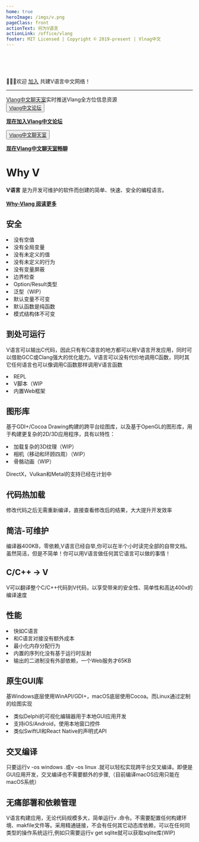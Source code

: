 ```yaml
---
home: true
heroImage: /imgs/v.png
pageClass: front
actionText: 何为V语言
actionLink: /office/vlang
footer: MIT Licensed | Copyright © 2019-present | Vlnag中文
---
```


<div style="margin-top: 5rem;"></div>


<div id="news">🎉🎉🎉欢迎 <a href="https://github.com/vlang-cc/important/issues/1" target="_black">加入</a> 共建V语言中文网络！</div><hr>

<div id="news"><a href="https://riot.im/app/#/room/#vlang-cc:matrix.org" target="_black">Vlang中文聊天室</a>实时推送Vlang全方位信息资源</div>

<div class="features">
  <div class="feature">
    <button class="topic"><a href="http://ouisrc.xyz/a/community/vlang" target="_black">Vlang中文论坛</a></button>
    <p><a href="http://ouisrc.xyz/a/signin" target="_black"><strong>现在加入Vlang中文论坛</strong></a></p>
  </div>
  <div class="feature">
    <button class="topic"><a href="https://riot.im/app/#/room/#vlang-cc:matrix.org" target="_black">Vlang中文聊天室</a></button>
    <p><a href="https://riot.im/app/#/room/#vlang-cc:matrix.org" target="_black"><strong>现在Vlang中文聊天室畅聊</strong></a></p>
  </div>
</div>

# Why V

<div>
<strong>V语言</strong> 是为开发可维护的软件而创建的简单、快速、安全的编程语言。
</div><br>
<div ><a href="/office/vlang.html"><strong>Why-Vlang 阅读更多</strong></a></div>

<div class="features">
  <div class="feature">
    <h2>安全</h2>
    <li>没有空值</li>
    <li>没有全局变量</li>
    <li>没有未定义的值</li>
    <li>没有未定义的行为</li>
    <li>没有变量屏蔽</li>
    <li>边界检查</li>
    <li>Option/Result类型</li>
    <li>泛型（WIP）</li>
    <li>默认变量不可变</li>
    <li>默认函数是纯函数</li>
    <li>模式结构体不可变</li>
  </div>
  <div class="feature">
    <h2>到处可运行</h2>
    <p>V语言可以输出C代码，因此只有有C语言的地方都可以用V语言开发应用，同时可以借助GCC或Clang强大的优化能力。V语言可以没有代价地调用C函数，同时其它任何语言也可以像调用C函数那样调用V语言函数</p>
    <li>REPL</li>
    <li>V脚本（WIP</li>
    <li>内置Web框架</li>
  </div>
  <div class="feature">
    <h2>图形库</h2>
    <p>基于GDI+/Cocoa Drawing构建的跨平台绘图库，以及基于OpenGL的图形库，用于构建更复杂的2D/3D应用程序，具有以特性：</p>
    <li>加载复杂的3D纹理（WIP）</li>
    <li>相机（移动和环顾四周）（WIP）</li>
    <li>骨骼动画（WIP）</li>
    <p>DirectX，Vulkan和Metal的支持已经在计划中</p>
  </div>
   <div class="feature">
    <h2>代码热加载</h2>
    <p>修改代码之后无需重新编译，直接查看修改后的结果，大大提升开发效率</p>
  </div>
  <div class="feature">
    <h2>简洁-可维护</h2>
    <p>编译器400KB，零依赖,V语言已经自举,你可以在半个小时读完全部的自带文档。虽然简洁，但是不简单！你可以用V语言做任何其它语言可以做的事情！</p>
  </div>
  <div class="feature">
    <h2>C/C++ -> V</h2>
    <p>V可以翻译整个C/C++代码到V代码，以享受带来的安全性、简单性和高达400x的编译速度</p>
  </div>
   <div class="feature">
    <h2>性能</h2>
    <li>快如C语言</li>
    <li>和C语言对接没有额外成本</li>
    <li>最小化内存分配行为</li>
    <li>内置的序列化没有基于运行时反射</li>
    <li>输出的二进制没有外部依赖，一个Web服务才65KB</li>
  </div>
  <div class="feature">
    <h2>原生GUI库</h2>
    <p>基Windows底层使用WinAPI/GDI+，macOS底层使用Cocoa。而Linux通过定制的绘图实现</p>
    <li>类似Delphi的可视化编辑器用于本地GUI应用开发</li>
    <li>支持iOS/Android，使用本地窗口控件</li>
    <li>类似SwiftUI和React Native的声明式API</li>
  </div>
  <div class="feature">
    <h2>交叉编译</h2>
    <p>只要运行v -os windows .或v -os linux .就可以轻松实现跨平台交叉编译。即便是GUI应用开发，交叉编译也不需要额外的步骤,（目前编译macOS应用只能在macOS系统）</p>
  </div>
  <div class="feature">
    <h2>无痛部署和依赖管理</h2>
    <p>V语言构建应用，无论代码规模多大，简单运行v .命令。不需要配置任何构建环境、makfile文件等。采用精通链接，不会有任何其它动态库依赖，可以在任何同类型的操作系统运行,例如只需要运行v get sqlite就可以获取sqlite库(WIP)</p>
  </div>
  
</div>
